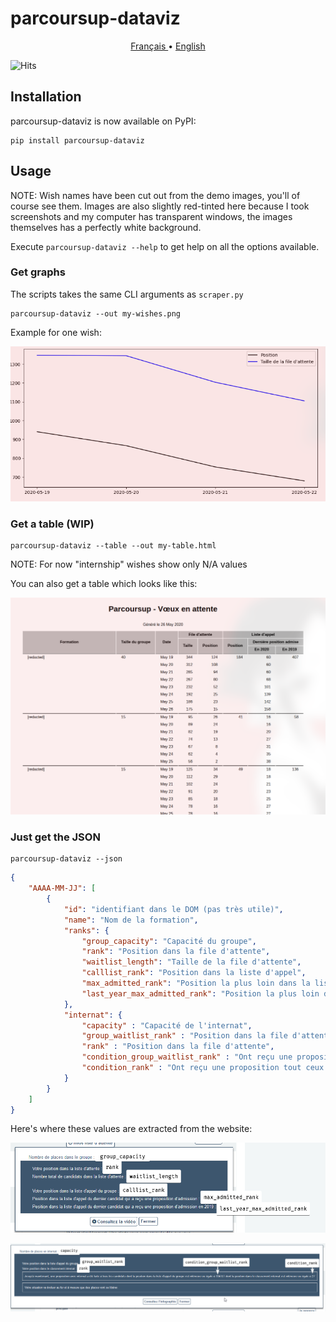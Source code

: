 
# parcoursup-dataviz

<center> <a href="README_FR.md"> Français </a> &bull; <a href="README.md"> English </a> </center>

![Hits](https://hitcounter.pythonanywhere.com/count/tag.svg?url=https%3A%2F%2Fgithub.com%2Fewen-lbh%2Fparcoursup-dataviz)

## Installation

parcoursup-dataviz is now available on PyPI:

```sh-session
pip install parcoursup-dataviz
```

## Usage

NOTE: Wish names have been cut out from the demo images, you'll of course see them. Images are also slightly red-tinted here because I took screenshots and my computer has transparent windows, the images themselves has a perfectly white background.

Execute `parcoursup-dataviz --help` to get help on all the options available.

### Get graphs

The scripts takes the same CLI arguments as `scraper.py`

```sh-session
parcoursup-dataviz --out my-wishes.png
```

Example for one wish:

![One graph plotting waitlist position & length over time for a wish](./demo-graph.png)

### Get a table (WIP)

```
parcoursup-dataviz --table --out my-table.html
```

NOTE: For now "internship" wishes show only N/A values

You can also get a table which looks like this:

![Table showing numbers for three wishes](./demo-table.png)


### Just get the JSON

```sh-session
parcoursup-dataviz --json
```

```json
{
    "AAAA-MM-JJ": [
        {
            "id": "identifiant dans le DOM (pas très utile)",
            "name": "Nom de la formation",
            "ranks": {
                "group_capacity": "Capacité du groupe",
                "rank": "Position dans la file d'attente",
                "waitlist_length": "Taille de la file d'attente",
                "calllist_rank": "Position dans la liste d'appel",
                "max_admitted_rank": "Position la plus loin dans la liste d'appel à avoir été acceptée cette année",
                "last_year_max_admitted_rank": "Position la plus loin dans la liste d'appel à avoir été acceptée en 2019",
            },
            "internat": {
                "capacity" : "Capacité de l'internat",
                "group_waitlist_rank" : "Position dans la file d'attente du groupe",
                "rank" : "Position dans la file d'attente",
                "condition_group_waitlist_rank" : "Ont reçu une proposition tout ceux qui était positionnés avant où à cette position dans la file d'attente du groupe (ET voir condition_rank)",
                "condition_rank" : "Ont reçu une proposition tout ceux qui était positionnés avant où à cette position dans la file d'attente (ET voir condition_group_waitlist_rank)",
            }
        }
    ]
}
```

Here's where these values are extracted from the website:

![parcoursup interface for ranks with labels showing the corresponding JSON keys](ranks-properties-explanation.png)

![parcoursup interface for boarding school ranks with labels showing the corresponding JSON keys](internat-properties-explanation.png)
